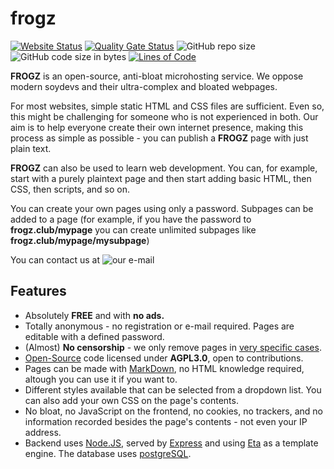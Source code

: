 # frogz
[![Website Status](https://img.shields.io/website?down_color=red&down_message=offline&up_color=green&up_message=online&url=https%3A%2F%2Ffrogz.club)](https://frogz.club)
[![Quality Gate Status](https://sonarcloud.io/api/project_badges/measure?project=taislin_frogz&metric=alert_status)](https://sonarcloud.io/summary/new_code?id=taislin_frogz)
![GitHub repo size](https://img.shields.io/github/repo-size/taislin/frogz)
![GitHub code size in bytes](https://img.shields.io/github/languages/code-size/taislin/frogz)
[![Lines of Code](https://sonarcloud.io/api/project_badges/measure?project=taislin_frogz&metric=ncloc)](https://sonarcloud.io/summary/new_code?id=taislin_frogz)

**FROGZ** is an open-source, anti-bloat microhosting service. We oppose modern soydevs and their ultra-complex and bloated webpages.  
  
For most websites, simple static HTML and CSS files are sufficient. Even so, this might be challenging for someone who is not experienced in both. Our aim is to help everyone create their own internet presence, making this process as simple as possible - you can publish a **FROGZ** page with just plain text.  
  
**FROGZ** can also be used to learn web development. You can, for example, start with a purely plaintext page and then start adding basic HTML, then CSS, then scripts, and so on.  
  
You can create your own pages using only a password. Subpages can be added to a page (for example, if you have the password to **frogz.club/mypage** you can create unlimited subpages like **frogz.club/mypage/mysubpage**)  

You can contact us at ![our e-mail](mail.gif)

Features
--------

*   Absolutely **FREE** and with **no ads.**
*   Totally anonymous - no registration or e-mail required. Pages are editable with a defined password.
*   (Almost) **No censorship** - we only remove pages in [very specific cases](terms).
*   [Open-Source](https://github.com/taislin/frogz) code licensed under **AGPL3.0**, open to contributions.
*   Pages can be made with [MarkDown](https://www.markdownguide.org/cheat-sheet/), no HTML knowledge required, altough you can use it if you want to.
*   Different styles available that can be selected from a dropdown list. You can also add your own CSS on the page's contents.
*   No bloat, no JavaScript on the frontend, no cookies, no trackers, and no information recorded besides the page's contents - not even your IP address.
*   Backend uses [Node.JS](https://nodejs.org/), served by [Express](https://expressjs.com/) and using [Eta](https://eta.js.org/) as a template engine. The database uses [postgreSQL](https://www.postgresql.org/).

